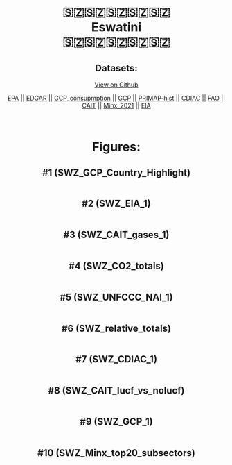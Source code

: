 
<center>
<h1 align="center">
🇸🇿🇸🇿🇸🇿🇸🇿🇸🇿
<br>
Eswatini
<br>
🇸🇿🇸🇿🇸🇿🇸🇿🇸🇿
</h1>
<h2>Datasets:</h2>
<p><a href="https://github.com/dquintani/GreenhouseData/tree/master/country_data/SWZ_Eswatini/data">View on Github</a>
<br></p><p><a href="data/SWZ_EPA.csv">EPA</a> || <a href="data/SWZ_EDGAR.csv">EDGAR</a> || <a href="data/SWZ_GCP_consupmption.csv">GCP_consupmption</a> || <a href="data/SWZ_GCP.csv">GCP</a> || <a href="data/SWZ_PRIMAP-hist.csv">PRIMAP-hist</a> || <a href="data/SWZ_CDIAC.csv">CDIAC</a> || <a href="data/SWZ_FAO.csv">FAO</a> || <a href="data/SWZ_CAIT.csv">CAIT</a> || <a href="data/SWZ_Minx_2021.csv">Minx_2021</a> || <a href="data/SWZ_EIA.csv">EIA</a></p><p><br></p>
<h1>Figures:</h1><h2>#1 (SWZ_GCP_Country_Highlight)</h2>
<p><img alt="" src="figures/SWZ_GCP_Country_Highlight.png" /></p><h2>#2 (SWZ_EIA_1)</h2>
<p><img alt="" src="figures/SWZ_EIA_1.png" /></p><h2>#3 (SWZ_CAIT_gases_1)</h2>
<p><img alt="" src="figures/SWZ_CAIT_gases_1.png" /></p><h2>#4 (SWZ_CO2_totals)</h2>
<p><img alt="" src="figures/SWZ_CO2_totals.png" /></p><h2>#5 (SWZ_UNFCCC_NAI_1)</h2>
<p><img alt="" src="figures/SWZ_UNFCCC_NAI_1.png" /></p><h2>#6 (SWZ_relative_totals)</h2>
<p><img alt="" src="figures/SWZ_relative_totals.png" /></p><h2>#7 (SWZ_CDIAC_1)</h2>
<p><img alt="" src="figures/SWZ_CDIAC_1.png" /></p><h2>#8 (SWZ_CAIT_lucf_vs_nolucf)</h2>
<p><img alt="" src="figures/SWZ_CAIT_lucf_vs_nolucf.png" /></p><h2>#9 (SWZ_GCP_1)</h2>
<p><img alt="" src="figures/SWZ_GCP_1.png" /></p><h2>#10 (SWZ_Minx_top20_subsectors)</h2>
<p><img alt="" src="figures/SWZ_Minx_top20_subsectors.png" /></p>